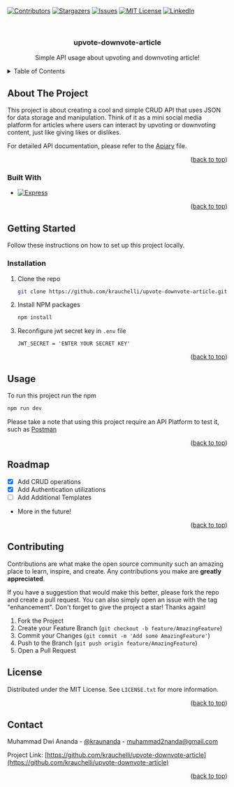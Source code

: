 <!-- Improved compatibility of back to top link: See: https://github.com/othneildrew/Best-README-Template/pull/73 -->
<a id="readme-top"></a>
<!--
*** Thanks for checking out the Best-README-Template. If you have a suggestion
*** that would make this better, please fork the repo and create a pull request
*** or simply open an issue with the tag "enhancement".
*** Don't forget to give the project a star!
*** Thanks again! Now go create something AMAZING! :D
-->



<!-- PROJECT SHIELDS -->
<!--
*** I'm using markdown "reference style" links for readability.
*** Reference links are enclosed in brackets [ ] instead of parentheses ( ).
*** See the bottom of this document for the declaration of the reference variables
*** for contributors-url, forks-url, etc. This is an optional, concise syntax you may use.
*** https://www.markdownguide.org/basic-syntax/#reference-style-links
-->
[![Contributors][contributors-shield]][contributors-url]
[![Stargazers][stars-shield]][stars-url]
[![Issues][issues-shield]][issues-url]
[![MIT License][license-shield]][license-url]
[![LinkedIn][linkedin-shield]][linkedin-url]



<!-- PROJECT LOGO -->
<br />
<div align="center">
 
  <h3 align="center">upvote-downvote-article</h3>

  <p align="center">
    Simple API usage about upvoting and downvoting article!
    <br />
  </p>
</div>



<!-- TABLE OF CONTENTS -->
<details>
  <summary>Table of Contents</summary>
  <ol>
    <li>
      <a href="#about-the-project">About The Project</a>
      <ul>
        <li><a href="#built-with">Built With</a></li>
      </ul>
    </li>
    <li>
      <a href="#getting-started">Getting Started</a>
      <ul>
        <li><a href="#installation">Installation</a></li>
      </ul>
    </li>
    <li><a href="#usage">Usage</a></li>
    <li><a href="#roadmap">Roadmap</a></li>
    <li><a href="#contributing">Contributing</a></li>
    <li><a href="#license">License</a></li>
    <li><a href="#contact">Contact</a></li>
  </ol>
</details>



<!-- ABOUT THE PROJECT -->
## About The Project


This project is about creating a cool and simple CRUD API that uses JSON for data storage and manipulation. Think of it as a mini social media platform for articles where users can interact by upvoting or downvoting content, just like giving likes or dislikes.

For detailed API documentation, please refer to the [Apiary](./apiary.apib) file.

<p align="right">(<a href="#readme-top">back to top</a>)</p>



### Built With

* [![Express][Express.js]][Express-url]

<p align="right">(<a href="#readme-top">back to top</a>)</p>



<!-- GETTING STARTED -->
## Getting Started

Follow these instructions on how to set up this project locally.


### Installation


1. Clone the repo
   ```sh
   git clone https://github.com/krauchelli/upvote-downvote-article.git
   ```
2. Install NPM packages
   ```sh
   npm install
   ```
3. Reconfigure jwt secret key in `.env` file
   ```env
   JWT_SECRET = 'ENTER YOUR SECRET KEY'
   ```

<p align="right">(<a href="#readme-top">back to top</a>)</p>



<!-- USAGE EXAMPLES -->
## Usage

To run this project run the npm
```sh
npm run dev
```

Please take a note that using this project require an API Platform to test it, such as [Postman](https://www.postman.com/)

<p align="right">(<a href="#readme-top">back to top</a>)</p>



<!-- ROADMAP -->
## Roadmap

- [x] Add CRUD operations
- [x] Add Authentication utilizations
- [ ] Add Additional Templates
- More in the future! 


<p align="right">(<a href="#readme-top">back to top</a>)</p>



<!-- CONTRIBUTING -->
## Contributing

Contributions are what make the open source community such an amazing place to learn, inspire, and create. Any contributions you make are **greatly appreciated**.

If you have a suggestion that would make this better, please fork the repo and create a pull request. You can also simply open an issue with the tag "enhancement".
Don't forget to give the project a star! Thanks again!

1. Fork the Project
2. Create your Feature Branch (`git checkout -b feature/AmazingFeature`)
3. Commit your Changes (`git commit -m 'Add some AmazingFeature'`)
4. Push to the Branch (`git push origin feature/AmazingFeature`)
5. Open a Pull Request


<!-- LICENSE -->
## License

Distributed under the MIT License. See `LICENSE.txt` for more information.

<p align="right">(<a href="#readme-top">back to top</a>)</p>



<!-- CONTACT -->
## Contact

Muhammad Dwi Ananda - [@kraunanda](https://twitter.com/kraunanda) - muhammad2nanda@gmail.com

Project Link: [https://github.com/krauchelli/upvote-downvote-article](https://github.com/krauchelli/upvote-downvote-article)

<p align="right">(<a href="#readme-top">back to top</a>)</p>



<!-- MARKDOWN LINKS & IMAGES -->
<!-- https://www.markdownguide.org/basic-syntax/#reference-style-links -->
[contributors-shield]: https://img.shields.io/github/contributors/krauchelli/upvote-downvote-article.svg?style=for-the-badge
[contributors-url]: https://github.com/krauchelli/upvote-downvote-article/graphs/contributors
[stars-shield]: https://img.shields.io/github/stars/krauchelli/upvote-downvote-article.svg?style=for-the-badge
[stars-url]: https://github.com/krauchelli/upvote-downvote-article/stargazers
[issues-shield]: https://img.shields.io/github/issues/krauchelli/upvote-downvote-article.svg?style=for-the-badge
[issues-url]: https://github.com/krauchelli/upvote-downvote-article/issues
[license-shield]: https://img.shields.io/github/license/krauchelli/upvote-downvote-article.svg?style=for-the-badge
[license-url]: https://github.com/othneildrew/Best-README-Template/blob/master/LICENSE.txt
[linkedin-shield]: https://img.shields.io/badge/-LinkedIn-black.svg?style=for-the-badge&logo=linkedin&colorB=555
[linkedin-url]: https://www.linkedin.com/in/muhammad-dwi-ananda-b97797246/
[product-screenshot]: images/screenshot.png
[Next.js]: https://img.shields.io/badge/next.js-000000?style=for-the-badge&logo=nextdotjs&logoColor=white
[Next-url]: https://nextjs.org
[Express.js]: https://img.shields.io/badge/Express.js-000000?logo=express&logoColor=fff&style=flat
[Express-url]: https://expressjs.com/
